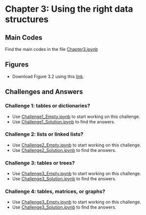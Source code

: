 # Chapter 3: Using the right data structures

## Main Codes
Find the main codes in the file [Chapter3.ipynb](https://github.com/royjafari/optimizing-python-code/blob/main/ch3/Chapter3.ipynb)

## Figures
- Download Figure 3.2 using this [link](https://www.dropbox.com/s/khgl8cgepmnm7eo/Figure3_2.pdf?dl=1).

## Challenges and Answers
### Challenge 1: tables or dictionaries? 
- Use [Challenge1_Empty.ipynb](https://github.com/royjafari/optimizing-python-code/blob/main/ch3/Challenge1_Empty.ipynb) to start working on this challenge. 
- Use [Challenge1_Solution.ipynb](https://github.com/royjafari/optimizing-python-code/blob/main/ch3/Challenge1_Solution.ipynb) to find the answers.

### Challenge 2: lists or linked lists?
- Use [Challenge2_Empty.ipynb](https://github.com/royjafari/optimizing-python-code/blob/main/ch3/Challenge2_Empty.ipynb) to start working on this challenge. 
- Use [Challenge2_Solution.ipynb](https://github.com/royjafari/optimizing-python-code/blob/main/ch3/Challenge2_Solution.ipynb) to find the answers.

### Challenge 3: tables or trees?
- Use [Challenge3_Empty.ipynb](https://github.com/royjafari/optimizing-python-code/blob/main/ch3/Challenge3_Empty.ipynb) to start working on this challenge. 
- Use [Challenge3_Solution.ipynb](https://github.com/royjafari/optimizing-python-code/blob/main/ch3/Challenge3_Solution.ipynb) to find the answers.

### Challenge 4: tables, matrices, or graphs?
- Use [Challenge3_Empty.ipynb](https://github.com/royjafari/optimizing-python-code/blob/main/ch3/Challenge4_Empty.ipynb) to start working on this challenge. 
- Use [Challenge3_Solution.ipynb](https://github.com/royjafari/optimizing-python-code/blob/main/ch3/Challenge4_Solution.ipynb) to find the answers.
